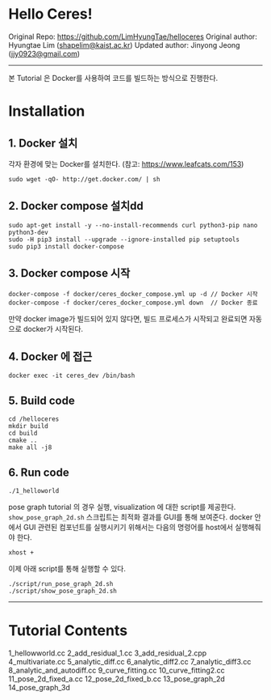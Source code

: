 # Hello Ceres!


Original Repo: https://github.com/LimHyungTae/helloceres
Original author: Hyungtae Lim (shapelim@kaist.ac.kr)
Updated author: Jinyong Jeong (jjy0923@gmail.com)

---

본 Tutorial 은 Docker를 사용하여 코드를 빌드하는 방식으로 진행한다.


# Installation

## 1. Docker 설치

각자 환경에 맞는 Docker를 설치한다. (참고: https://www.leafcats.com/153)

```
sudo wget -qO- http://get.docker.com/ | sh
```

## 2. Docker compose 설치dd

```
sudo apt-get install -y --no-install-recommends curl python3-pip nano python3-dev
sudo -H pip3 install --upgrade --ignore-installed pip setuptools
sudo pip3 install docker-compose
```

## 3. Docker compose 시작

```
docker-compose -f docker/ceres_docker_compose.yml up -d // Docker 시작
docker-compose -f docker/ceres_docker_compose.yml down  // Docker 종료
```

만약 docker image가 빌드되어 있지 않다면, 빌드 프로세스가 시작되고 완료되면 자동으로 docker가 시작된다.

## 4. Docker 에 접근

```
docker exec -it ceres_dev /bin/bash
```

## 5. Build code

```
cd /helloceres
mkdir build
cd build
cmake ..
make all -j8
```

## 6. Run code

```
./1_helloworld
```

pose graph tutorial 의 경우 실행, visualization 에 대한 script를 제공한다. `show_pose_graph_2d.sh` 스크립트는 최적화 결과를 GUI를 통해 보여준다. docker 안에서 GUI 관련된 컴포넌트를 실행시키기 위해서는 다음의 명령어를 host에서 실행해줘야 한다. 

```
xhost +
```

이제 아래 script를 통해 실행할 수 있다. 


```
./script/run_pose_graph_2d.sh
./script/show_pose_graph_2d.sh
```

---


# Tutorial Contents

1_hellowworld.cc
2_add_residual_1.cc
3_add_residual_2.cpp
4_multivariate.cc
5_analytic_diff.cc
6_analytic_diff2.cc
7_analytic_diff3.cc
8_analytic_and_autodiff.cc
9_curve_fitting.cc
10_curve_fitting2.cc
11_pose_2d_fixed_a.cc
12_pose_2d_fixed_b.cc
13_pose_graph_2d
14_pose_graph_3d